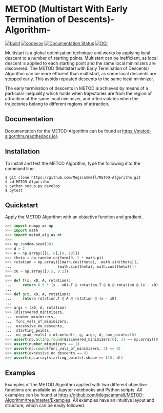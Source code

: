 # METOD (Multistart With Early Termination of Descents)-Algorithm-
[![build](https://github.com/MegScammell/METOD-Algorithm/workflows/config.yml/badge.svg)](https://github.com/MegScammell/METOD-Algorithm/actions)
[![codecov](https://codecov.io/gh/Megscammell/METOD-Algorithm/branch/master/graph/badge.svg?token=0HRI53L6BI)](https://codecov.io/gh/Megscammell/METOD-Algorithm)
[![Documentation Status](https://readthedocs.org/projects/metod-algorithm/badge/?version=latest)](https://metod-algorithm.readthedocs.io/en/latest/?badge=latest)
[![DOI](https://zenodo.org/badge/234310599.svg)](https://zenodo.org/badge/latestdoi/234310599)

Multistart is a global optimization technique and works by applying local descent to a number of starting points. Multistart can be inefficient, as local descent is applied to each starting point and the same local minimizers are discovered. The METOD (Multistart with Early Termination of Descents) Algorithm can be more efficient than multistart, as some local descents are stopped early. This avoids repeated descents to the same local minimizer.

The early termination of descents in METOD is achieved by means of a particular inequality which holds when trajectories are from the region of attraction of the same local minimizer, and often violates when the trajectories belong to different regions of attraction.


## Documentation
Documentation for the METOD-Algorithm can be found at https://metod-algorithm.readthedocs.io/.


## Installation
To install and test the METOD Algorithm, type the following into the command line:

```console
$ git clone https://github.com/Megscammell/METOD-Algorithm.git
$ cd METOD-Algorithm
$ python setup.py develop
$ pytest
```

## Quickstart
Apply the METOD Algorithm with an objective function and gradient.

```python
>>> import numpy as np
>>> import math
>>> import metod_alg as mt
>>>
>>> np.random.seed(90)
>>> d = 2
>>> A = np.array([[1, 0],[0, 10]])
>>> theta = np.random.uniform(0, 2 * math.pi)
>>> rotation = np.array([[math.cos(theta), -math.sin(theta)],
...                     [math.sin(theta), math.cos(theta)]])
>>> x0 = np.array([0.5, 0.2])
>>>
>>> def f(x, x0, A, rotation):
...     return 0.5 * (x - x0).T @ rotation.T @ A @ rotation @ (x - x0)
...
>>> def g(x, x0, A, rotation):
...     return rotation.T @ A @ rotation @ (x - x0)
...
>>> args = (x0, A, rotation)
>>> (discovered_minimizers,
...  number_minimizers,
...  func_vals_of_minimizers,
...  excessive_no_descents, 
...  starting_points,
...  no_grad_evals) = mt.metod(f, g, args, d, num_points=10)
>>> assert(np.all(np.round(discovered_minimizers[0], 3) == np.array([0.500, 0.200])))
>>> assert(number_minimizers == 1)
>>> assert(np.round(func_vals_of_minimizers, 3) == 0)
>>> assert(excessive_no_descents == 0)
>>> assert(np.array(starting_points).shape == (10, d))

```

## Examples

Examples of the METOD Algorithm applied with two different objective functions are available as Jupyter notebooks and Python scripts. All examples can be found at https://github.com/Megscammell/METOD-Algorithm/tree/master/Examples. All examples have an intuitive layout and structure, which can be easily followed. 
